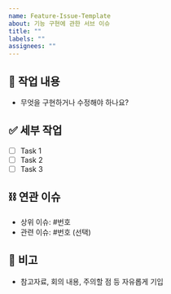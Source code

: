 ```yaml
---
name: Feature-Issue-Template
about: 기능 구현에 관한 서브 이슈
title: ""
labels: ""
assignees: ""
---
```


## 📝 작업 내용

- 무엇을 구현하거나 수정해야 하나요?

## ✅ 세부 작업

- [ ] Task 1
- [ ] Task 2
- [ ] Task 3

## ⛓ 연관 이슈

- 상위 이슈: #번호
- 관련 이슈: #번호 (선택)

## 💬 비고

- 참고자료, 회의 내용, 주의할 점 등 자유롭게 기입
